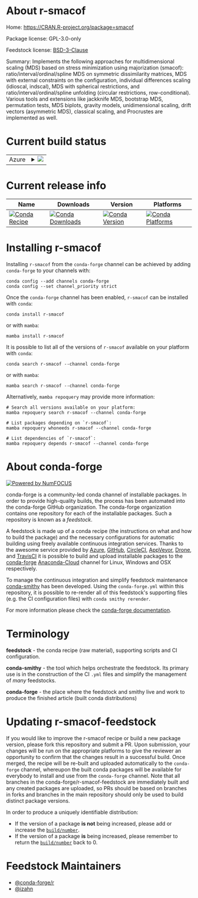 About r-smacof
==============

Home: https://CRAN.R-project.org/package=smacof

Package license: GPL-3.0-only

Feedstock license: [BSD-3-Clause](https://github.com/conda-forge/r-smacof-feedstock/blob/main/LICENSE.txt)

Summary: Implements the following approaches for multidimensional scaling (MDS) based on stress minimization using majorization (smacof): ratio/interval/ordinal/spline MDS on symmetric dissimilarity matrices, MDS with external constraints on the configuration, individual differences scaling (idioscal, indscal), MDS with spherical restrictions, and ratio/interval/ordinal/spline unfolding (circular restrictions, row-conditional). Various tools and extensions like jackknife MDS, bootstrap MDS, permutation tests, MDS biplots, gravity models, unidimensional scaling, drift vectors (asymmetric MDS), classical scaling, and Procrustes are implemented as well.

Current build status
====================


<table>
    
  <tr>
    <td>Azure</td>
    <td>
      <details>
        <summary>
          <a href="https://dev.azure.com/conda-forge/feedstock-builds/_build/latest?definitionId=13386&branchName=main">
            <img src="https://dev.azure.com/conda-forge/feedstock-builds/_apis/build/status/r-smacof-feedstock?branchName=main">
          </a>
        </summary>
        <table>
          <thead><tr><th>Variant</th><th>Status</th></tr></thead>
          <tbody><tr>
              <td>linux_64_r_base4.0</td>
              <td>
                <a href="https://dev.azure.com/conda-forge/feedstock-builds/_build/latest?definitionId=13386&branchName=main">
                  <img src="https://dev.azure.com/conda-forge/feedstock-builds/_apis/build/status/r-smacof-feedstock?branchName=main&jobName=linux&configuration=linux_64_r_base4.0" alt="variant">
                </a>
              </td>
            </tr><tr>
              <td>linux_64_r_base4.1</td>
              <td>
                <a href="https://dev.azure.com/conda-forge/feedstock-builds/_build/latest?definitionId=13386&branchName=main">
                  <img src="https://dev.azure.com/conda-forge/feedstock-builds/_apis/build/status/r-smacof-feedstock?branchName=main&jobName=linux&configuration=linux_64_r_base4.1" alt="variant">
                </a>
              </td>
            </tr><tr>
              <td>osx_64_r_base4.0</td>
              <td>
                <a href="https://dev.azure.com/conda-forge/feedstock-builds/_build/latest?definitionId=13386&branchName=main">
                  <img src="https://dev.azure.com/conda-forge/feedstock-builds/_apis/build/status/r-smacof-feedstock?branchName=main&jobName=osx&configuration=osx_64_r_base4.0" alt="variant">
                </a>
              </td>
            </tr><tr>
              <td>osx_64_r_base4.1</td>
              <td>
                <a href="https://dev.azure.com/conda-forge/feedstock-builds/_build/latest?definitionId=13386&branchName=main">
                  <img src="https://dev.azure.com/conda-forge/feedstock-builds/_apis/build/status/r-smacof-feedstock?branchName=main&jobName=osx&configuration=osx_64_r_base4.1" alt="variant">
                </a>
              </td>
            </tr><tr>
              <td>win_64_r_base4.0</td>
              <td>
                <a href="https://dev.azure.com/conda-forge/feedstock-builds/_build/latest?definitionId=13386&branchName=main">
                  <img src="https://dev.azure.com/conda-forge/feedstock-builds/_apis/build/status/r-smacof-feedstock?branchName=main&jobName=win&configuration=win_64_r_base4.0" alt="variant">
                </a>
              </td>
            </tr><tr>
              <td>win_64_r_base4.1</td>
              <td>
                <a href="https://dev.azure.com/conda-forge/feedstock-builds/_build/latest?definitionId=13386&branchName=main">
                  <img src="https://dev.azure.com/conda-forge/feedstock-builds/_apis/build/status/r-smacof-feedstock?branchName=main&jobName=win&configuration=win_64_r_base4.1" alt="variant">
                </a>
              </td>
            </tr>
          </tbody>
        </table>
      </details>
    </td>
  </tr>
</table>

Current release info
====================

| Name | Downloads | Version | Platforms |
| --- | --- | --- | --- |
| [![Conda Recipe](https://img.shields.io/badge/recipe-r--smacof-green.svg)](https://anaconda.org/conda-forge/r-smacof) | [![Conda Downloads](https://img.shields.io/conda/dn/conda-forge/r-smacof.svg)](https://anaconda.org/conda-forge/r-smacof) | [![Conda Version](https://img.shields.io/conda/vn/conda-forge/r-smacof.svg)](https://anaconda.org/conda-forge/r-smacof) | [![Conda Platforms](https://img.shields.io/conda/pn/conda-forge/r-smacof.svg)](https://anaconda.org/conda-forge/r-smacof) |

Installing r-smacof
===================

Installing `r-smacof` from the `conda-forge` channel can be achieved by adding `conda-forge` to your channels with:

```
conda config --add channels conda-forge
conda config --set channel_priority strict
```

Once the `conda-forge` channel has been enabled, `r-smacof` can be installed with `conda`:

```
conda install r-smacof
```

or with `mamba`:

```
mamba install r-smacof
```

It is possible to list all of the versions of `r-smacof` available on your platform with `conda`:

```
conda search r-smacof --channel conda-forge
```

or with `mamba`:

```
mamba search r-smacof --channel conda-forge
```

Alternatively, `mamba repoquery` may provide more information:

```
# Search all versions available on your platform:
mamba repoquery search r-smacof --channel conda-forge

# List packages depending on `r-smacof`:
mamba repoquery whoneeds r-smacof --channel conda-forge

# List dependencies of `r-smacof`:
mamba repoquery depends r-smacof --channel conda-forge
```


About conda-forge
=================

[![Powered by
NumFOCUS](https://img.shields.io/badge/powered%20by-NumFOCUS-orange.svg?style=flat&colorA=E1523D&colorB=007D8A)](https://numfocus.org)

conda-forge is a community-led conda channel of installable packages.
In order to provide high-quality builds, the process has been automated into the
conda-forge GitHub organization. The conda-forge organization contains one repository
for each of the installable packages. Such a repository is known as a *feedstock*.

A feedstock is made up of a conda recipe (the instructions on what and how to build
the package) and the necessary configurations for automatic building using freely
available continuous integration services. Thanks to the awesome service provided by
[Azure](https://azure.microsoft.com/en-us/services/devops/), [GitHub](https://github.com/),
[CircleCI](https://circleci.com/), [AppVeyor](https://www.appveyor.com/),
[Drone](https://cloud.drone.io/welcome), and [TravisCI](https://travis-ci.com/)
it is possible to build and upload installable packages to the
[conda-forge](https://anaconda.org/conda-forge) [Anaconda-Cloud](https://anaconda.org/)
channel for Linux, Windows and OSX respectively.

To manage the continuous integration and simplify feedstock maintenance
[conda-smithy](https://github.com/conda-forge/conda-smithy) has been developed.
Using the ``conda-forge.yml`` within this repository, it is possible to re-render all of
this feedstock's supporting files (e.g. the CI configuration files) with ``conda smithy rerender``.

For more information please check the [conda-forge documentation](https://conda-forge.org/docs/).

Terminology
===========

**feedstock** - the conda recipe (raw material), supporting scripts and CI configuration.

**conda-smithy** - the tool which helps orchestrate the feedstock.
                   Its primary use is in the construction of the CI ``.yml`` files
                   and simplify the management of *many* feedstocks.

**conda-forge** - the place where the feedstock and smithy live and work to
                  produce the finished article (built conda distributions)


Updating r-smacof-feedstock
===========================

If you would like to improve the r-smacof recipe or build a new
package version, please fork this repository and submit a PR. Upon submission,
your changes will be run on the appropriate platforms to give the reviewer an
opportunity to confirm that the changes result in a successful build. Once
merged, the recipe will be re-built and uploaded automatically to the
`conda-forge` channel, whereupon the built conda packages will be available for
everybody to install and use from the `conda-forge` channel.
Note that all branches in the conda-forge/r-smacof-feedstock are
immediately built and any created packages are uploaded, so PRs should be based
on branches in forks and branches in the main repository should only be used to
build distinct package versions.

In order to produce a uniquely identifiable distribution:
 * If the version of a package **is not** being increased, please add or increase
   the [``build/number``](https://docs.conda.io/projects/conda-build/en/latest/resources/define-metadata.html#build-number-and-string).
 * If the version of a package **is** being increased, please remember to return
   the [``build/number``](https://docs.conda.io/projects/conda-build/en/latest/resources/define-metadata.html#build-number-and-string)
   back to 0.

Feedstock Maintainers
=====================

* [@conda-forge/r](https://github.com/conda-forge/r/)
* [@izahn](https://github.com/izahn/)


